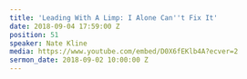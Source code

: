 ```yaml
---
title: 'Leading With A Limp: I Alone Can''t Fix It'
date: 2018-09-04 17:59:00 Z
position: 51
speaker: Nate Kline
media: https://www.youtube.com/embed/D0X6fEKlb4A?ecver=2
sermon_date: 2018-09-02 10:00:00 Z
---
```


